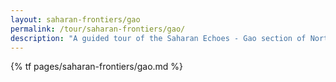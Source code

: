 ```yaml
---
layout: saharan-frontiers/gao
permalink: /tour/saharan-frontiers/gao/
description: "A guided tour of the Saharan Echoes - Gao section of Northwestern University's Block Museum exhibition of Caravans of Gold."
---
```

{% tf pages/saharan-frontiers/gao.md %}
